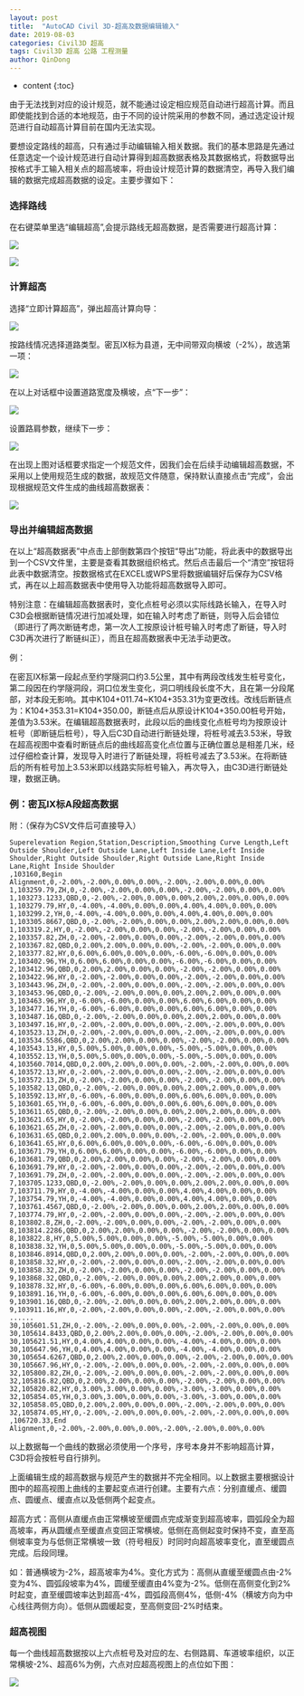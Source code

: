 ```yaml
---
layout: post
title:  "AutoCAD Civil 3D-超高及数据编辑输入"
date: 2019-08-03
categories: Civil3D 超高
tags: Civil3D 超高 公路 工程测量
author: QinDong
---
```

* content
{:toc}

由于无法找到对应的设计规范，就不能通过设定相应规范自动进行超高计算。而且即使能找到合适的本地规范，由于不同的设计院采用的参数不同，通过选定设计规范进行自动超高计算目前在国内无法实现。

要想设定路线的超高，只有通过手动编辑输入相关数据。我们的基本思路是先通过任意选定一个设计规范进行自动计算得到超高数据表格及其数据格式，将数据导出按格式手工输入相关点的超高坡率，将由设计规范计算的数据清空，再导入我们编辑的数据完成超高数据的设定。主要步骤如下：




### 选择路线

在右键菜单里选“编辑超高”,会提示路线无超高数据，是否需要进行超高计算：

![](/img/2019/20190803-civil3d-superelevation-data-edit-01.png)

![](/img/2019/20190803-civil3d-superelevation-data-edit-02.png)

### 计算超高

选择“立即计算超高”，弹出超高计算向导：

![](/img/2019/20190803-civil3d-superelevation-data-edit-03.png)

按路线情况选择道路类型。密瓦IX标为县道，无中间带双向横坡（-2%），故选第一项：

![](/img/2019/20190803-civil3d-superelevation-data-edit-04.png)

在以上对话框中设置道路宽度及横坡，点“下一步”：

![](/img/2019/20190803-civil3d-superelevation-data-edit-05.png)

设置路肩参数，继续下一步：

![](/img/2019/20190803-civil3d-superelevation-data-edit-06.png)

在出现上图对话框要求指定一个规范文件，因我们会在后续手动编辑超高数据，不采用以上使用规范生成的数据，故规范文件随意，保持默认直接点击“完成”，会出现根据规范文件生成的曲线超高数据表：

![](/img/2019/20190803-civil3d-superelevation-data-edit-07.png)

### 导出并编辑超高数据

在以上“超高数据表”中点击上部倒数第四个按钮“导出”功能，将此表中的数据导出到一个CSV文件里，主要是查看其数据组织格式。然后点击最后一个“清空”按钮将此表中数据清空。按数据格式在EXCEL或WPS里将数据编辑好后保存为CSV格式，再在以上超高数据表中使用导入功能将超高数据导入即可。

特别注意：在编辑超高数据表时，变化点桩号必须以实际线路长输入，在导入时C3D会根据断链情况进行加减处理，如在输入时考虑了断链，则导入后会错位（即进行了两次断链考虑，第一次人工按原设计桩号输入时考虑了断链，导入时C3D再次进行了断链纠正），而且在超高数据表中无法手动更改。

例：

在密瓦IX标第一段起点至约学隧洞口约3.5公里，其中有两段改线发生桩号变化，第二段因在约学隧洞段，洞口位发生变化，洞口明线段长度不大，且在第一分段尾部，对本段无影响。其中K104+011.74~K104+353.31为变更改线。改线后断链点为：K104+353.31=K104+350.00，断链点后从原设计K104+350.00桩号开始，差值为3.53米。在编辑超高数据表时，此段以后的曲线变化点桩号均为按原设计桩号（即断链后桩号），导入后C3D自动进行断链处理，将桩号减去3.53米，导致在超高视图中查看时断链点后的曲线超高变化点位置与正确位置总是相差几米，经过仔细检查计算，发现导入时进行了断链处理，将桩号减去了3.53米。在将断链后的所有桩号加上3.53米即以线路实际桩号输入，再次导入，由C3D进行断链处理，数据正确。

### 例：密瓦IX标A段超高数据

附：（保存为CSV文件后可直接导入）

```
Superelevation Region,Station,Description,Smoothing Curve Length,Left Outside Shoulder,Left Outside Lane,Left Inside Lane,Left Inside Shoulder,Right Outside Shoulder,Right Outside Lane,Right Inside Lane,Right Inside Shoulder
,103160,Begin Alignment,0,-2.00%,-2.00%,0.00%,0.00%,-2.00%,-2.00%,0.00%,0.00%
1,103259.79,ZH,0,-2.00%,-2.00%,0.00%,0.00%,-2.00%,-2.00%,0.00%,0.00%
1,103273.1233,QBD,0,-2.00%,-2.00%,0.00%,0.00%,2.00%,2.00%,0.00%,0.00%
1,103279.79,HY,0,-4.00%,-4.00%,0.00%,0.00%,4.00%,4.00%,0.00%,0.00%
1,103299.2,YH,0,-4.00%,-4.00%,0.00%,0.00%,4.00%,4.00%,0.00%,0.00%
1,103305.8667,QBD,0,-2.00%,-2.00%,0.00%,0.00%,2.00%,2.00%,0.00%,0.00%
1,103319.2,HY,0,-2.00%,-2.00%,0.00%,0.00%,-2.00%,-2.00%,0.00%,0.00%
2,103357.82,ZH,0,-2.00%,-2.00%,0.00%,0.00%,-2.00%,-2.00%,0.00%,0.00%
2,103367.82,QBD,0,2.00%,2.00%,0.00%,0.00%,-2.00%,-2.00%,0.00%,0.00%
2,103377.82,HY,0,6.00%,6.00%,0.00%,0.00%,-6.00%,-6.00%,0.00%,0.00%
2,103402.96,YH,0,6.00%,6.00%,0.00%,0.00%,-6.00%,-6.00%,0.00%,0.00%
2,103412.96,QBD,0,2.00%,2.00%,0.00%,0.00%,-2.00%,-2.00%,0.00%,0.00%
2,103422.96,HY,0,-2.00%,-2.00%,0.00%,0.00%,-2.00%,-2.00%,0.00%,0.00%
3,103443.96,ZH,0,-2.00%,-2.00%,0.00%,0.00%,-2.00%,-2.00%,0.00%,0.00%
3,103453.96,QBD,0,-2.00%,-2.00%,0.00%,0.00%,2.00%,2.00%,0.00%,0.00%
3,103463.96,HY,0,-6.00%,-6.00%,0.00%,0.00%,6.00%,6.00%,0.00%,0.00%
3,103477.16,YH,0,-6.00%,-6.00%,0.00%,0.00%,6.00%,6.00%,0.00%,0.00%
3,103487.16,QBD,0,-2.00%,-2.00%,0.00%,0.00%,2.00%,2.00%,0.00%,0.00%
3,103497.16,HY,0,-2.00%,-2.00%,0.00%,0.00%,-2.00%,-2.00%,0.00%,0.00%
4,103523.13,ZH,0,-2.00%,-2.00%,0.00%,0.00%,-2.00%,-2.00%,0.00%,0.00%
4,103534.5586,QBD,0,2.00%,2.00%,0.00%,0.00%,-2.00%,-2.00%,0.00%,0.00%
4,103543.13,HY,0,5.00%,5.00%,0.00%,0.00%,-5.00%,-5.00%,0.00%,0.00%
4,103552.13,YH,0,5.00%,5.00%,0.00%,0.00%,-5.00%,-5.00%,0.00%,0.00%
4,103560.7014,QBD,0,2.00%,2.00%,0.00%,0.00%,-2.00%,-2.00%,0.00%,0.00%
4,103572.13,HY,0,-2.00%,-2.00%,0.00%,0.00%,-2.00%,-2.00%,0.00%,0.00%
5,103572.13,ZH,0,-2.00%,-2.00%,0.00%,0.00%,-2.00%,-2.00%,0.00%,0.00%
5,103582.13,QBD,0,-2.00%,-2.00%,0.00%,0.00%,2.00%,2.00%,0.00%,0.00%
5,103592.13,HY,0,-6.00%,-6.00%,0.00%,0.00%,6.00%,6.00%,0.00%,0.00%
5,103601.65,YH,0,-6.00%,-6.00%,0.00%,0.00%,6.00%,6.00%,0.00%,0.00%
5,103611.65,QBD,0,-2.00%,-2.00%,0.00%,0.00%,2.00%,2.00%,0.00%,0.00%
5,103621.65,HY,0,-2.00%,-2.00%,0.00%,0.00%,-2.00%,-2.00%,0.00%,0.00%
6,103621.65,ZH,0,-2.00%,-2.00%,0.00%,0.00%,-2.00%,-2.00%,0.00%,0.00%
6,103631.65,QBD,0,2.00%,2.00%,0.00%,0.00%,-2.00%,-2.00%,0.00%,0.00%
6,103641.65,HY,0,6.00%,6.00%,0.00%,0.00%,-6.00%,-6.00%,0.00%,0.00%
6,103671.79,YH,0,6.00%,6.00%,0.00%,0.00%,-6.00%,-6.00%,0.00%,0.00%
6,103681.79,QBD,0,2.00%,2.00%,0.00%,0.00%,-2.00%,-2.00%,0.00%,0.00%
6,103691.79,HY,0,-2.00%,-2.00%,0.00%,0.00%,-2.00%,-2.00%,0.00%,0.00%
7,103691.79,ZH,0,-2.00%,-2.00%,0.00%,0.00%,-2.00%,-2.00%,0.00%,0.00%
7,103705.1233,QBD,0,-2.00%,-2.00%,0.00%,0.00%,2.00%,2.00%,0.00%,0.00%
7,103711.79,HY,0,-4.00%,-4.00%,0.00%,0.00%,4.00%,4.00%,0.00%,0.00%
7,103754.79,YH,0,-4.00%,-4.00%,0.00%,0.00%,4.00%,4.00%,0.00%,0.00%
7,103761.4567,QBD,0,-2.00%,-2.00%,0.00%,0.00%,2.00%,2.00%,0.00%,0.00%
7,103774.79,HY,0,-2.00%,-2.00%,0.00%,0.00%,-2.00%,-2.00%,0.00%,0.00%
8,103802.8,ZH,0,-2.00%,-2.00%,0.00%,0.00%,-2.00%,-2.00%,0.00%,0.00%
8,103814.2286,QBD,0,2.00%,2.00%,0.00%,0.00%,-2.00%,-2.00%,0.00%,0.00%
8,103822.8,HY,0,5.00%,5.00%,0.00%,0.00%,-5.00%,-5.00%,0.00%,0.00%
8,103838.32,YH,0,5.00%,5.00%,0.00%,0.00%,-5.00%,-5.00%,0.00%,0.00%
8,103846.8914,QBD,0,2.00%,2.00%,0.00%,0.00%,-2.00%,-2.00%,0.00%,0.00%
8,103858.32,HY,0,-2.00%,-2.00%,0.00%,0.00%,-2.00%,-2.00%,0.00%,0.00%
9,103858.32,ZH,0,-2.00%,-2.00%,0.00%,0.00%,-2.00%,-2.00%,0.00%,0.00%
9,103868.32,QBD,0,-2.00%,-2.00%,0.00%,0.00%,2.00%,2.00%,0.00%,0.00%
9,103878.32,HY,0,-6.00%,-6.00%,0.00%,0.00%,6.00%,6.00%,0.00%,0.00%
9,103891.16,YH,0,-6.00%,-6.00%,0.00%,0.00%,6.00%,6.00%,0.00%,0.00%
9,103901.16,QBD,0,-2.00%,-2.00%,0.00%,0.00%,2.00%,2.00%,0.00%,0.00%
9,103911.16,HY,0,-2.00%,-2.00%,0.00%,0.00%,-2.00%,-2.00%,0.00%,0.00%
......
30,105601.51,ZH,0,-2.00%,-2.00%,0.00%,0.00%,-2.00%,-2.00%,0.00%,0.00%
30,105614.8433,QBD,0,2.00%,2.00%,0.00%,0.00%,-2.00%,-2.00%,0.00%,0.00%
30,105621.51,HY,0,4.00%,4.00%,0.00%,0.00%,-4.00%,-4.00%,0.00%,0.00%
30,105647.96,YH,0,4.00%,4.00%,0.00%,0.00%,-4.00%,-4.00%,0.00%,0.00%
30,105654.6267,QBD,0,2.00%,2.00%,0.00%,0.00%,-2.00%,-2.00%,0.00%,0.00%
30,105667.96,HY,0,-2.00%,-2.00%,0.00%,0.00%,-2.00%,-2.00%,0.00%,0.00%
32,105800.82,ZH,0,-2.00%,-2.00%,0.00%,0.00%,-2.00%,-2.00%,0.00%,0.00%
32,105816.82,QBD,0,2.00%,2.00%,0.00%,0.00%,-2.00%,-2.00%,0.00%,0.00%
32,105820.82,HY,0,3.00%,3.00%,0.00%,0.00%,-3.00%,-3.00%,0.00%,0.00%
32,105854.05,YH,0,3.00%,3.00%,0.00%,0.00%,-3.00%,-3.00%,0.00%,0.00%
32,105858.05,QBD,0,2.00%,2.00%,0.00%,0.00%,-2.00%,-2.00%,0.00%,0.00%
32,105874.05,HY,0,-2.00%,-2.00%,0.00%,0.00%,-2.00%,-2.00%,0.00%,0.00%
,106720.33,End Alignment,0,-2.00%,-2.00%,0.00%,0.00%,-2.00%,-2.00%,0.00%,0.00%
```

以上数据每一个曲线的数据必须使用一个序号，序号本身并不影响超高计算，C3D将会按桩号自行排列。

上面编辑生成的超高数据与规范产生的数据并不完全相同。以上数据主要根据设计图中的超高视图上曲线的主要起变点进行创建。主要有六点：分别直缓点、缓圆点、圆缓点、缓直点以及低侧两个起变点。

超高方式：高侧从直缓点由正常横坡至缓圆点完成渐变到超高坡率，圆弧段全为超高坡率，再从圆缓点至缓直点变回正常横坡。低侧在高侧起变时保持不变，直至高侧坡率变为与低侧正常横坡一致（符号相反）时同时向超高坡率变化，直至缓圆点完成。后段同理。

如：普通横坡为-2%，超高坡率为4%。变化方式为：高侧从直缓至缓圆点由-2%变为4%、圆弧段坡率为4%，圆缓至缓直由4%变为-2%。低侧在高侧变化到2%时起变，直至缓圆坡率达到超高-4%，圆弧段高侧4%，低侧-4%（横坡方向为中心线往两侧方向）。低侧从圆缓起变，至高侧变回-2%时结束。

### 超高视图

每一个曲线超高数据按以上六点桩号及对应的左、右侧路肩、车道坡率组织，以正常横坡-2%、超高6%为例，六点对应超高视图上的点位如下图：

![](/img/2019/20190803-civil3d-superelevation-data-edit-08.png)
